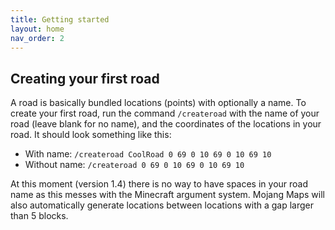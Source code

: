 ```yaml
---
title: Getting started
layout: home
nav_order: 2
---
```


## Creating your first road
A road is basically bundled locations (points) with optionally a name. To create your first road, run the command `/createroad` with the name of your road (leave blank for no name), and the coordinates of the locations in your road. It should look something like this:
- With name: `/createroad CoolRoad 0 69 0 10 69 0 10 69 10`
- Without name: `/createroad 0 69 0 10 69 0 10 69 10`

At this moment (version 1.4) there is no way to have spaces in your road name as this messes with the Minecraft argument system. Mojang Maps will also automatically generate locations between locations with a gap larger than 5 blocks.